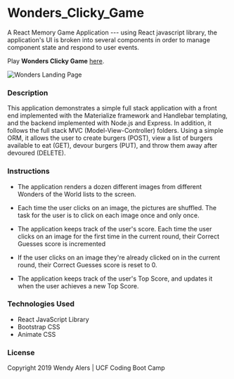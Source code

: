 # Wonders_Clicky_Game
A React Memory Game Application ---  using  React javascript library, the application's UI is broken into several components in order to manage component state and respond to user events.

Play **Wonders Clicky Game** [here](https://lookwendyican.github.io/Wonders_Clicky_Game/).

 ![Wonders Landing Page](wonders/public/Wonders.png) 
 

### Description
This application demonstrates a simple full stack application with a front end implemented with the Materialize framework and Handlebar templating, and the backend implemented with Node.js and Express. In addition, it follows the full stack MVC (Model-View-Controller) folders. Using a simple ORM, it allows the user to create burgers (POST), view a list of burgers available to eat (GET), devour burgers (PUT), and throw them away after devoured (DELETE).

### Instructions
- The application renders a dozen different images from different Wonders of the World lists to the screen.

- Each time the user clicks on an image, the pictures are shuffled. The task for the user is to click on each image once and only once.

- The application keeps track of the user's score. Each time the user clicks on an image for the first time in the current round, their Correct Guesses score is incremented

- If the user clicks on an image they're already clicked on in the current round, their Correct Guesses score is reset to 0.

- The application keeps track of the user's Top Score, and updates it when the user achieves a new Top Score.

### Technologies Used
* React JavaScript Library
* Bootstrap CSS
* Animate CSS
 
### License
Copyright 2019 Wendy Alers | UCF Coding Boot Camp

